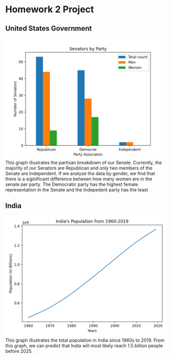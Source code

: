 # Homework 2 Project
## United States Government
![Senators](senators.png)
<addr> This graph illustrates the partisan breakdown of our Senate. Currently, the majority of our Senators are Republican and only two members of the Senate are Independent. If we analyze the data by gender, we find that there is a siginificant difference between how many women are in the senate per party. The Democratic party has the highest female representation in the Senate and the Indepedent party has the least </addr>

## India
![India's populations](india_pop.png)
<addr> This graph illustrates the total population in India since 1960s to 2019. From this graph, we can predict that India will most likely reach 1.5 billion people before 2025. 
